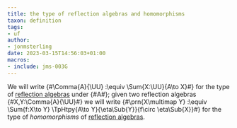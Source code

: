 ```yaml
---
title: the type of reflection algebras and homomorphisms
taxon: definition
tags:
- uf
author:
- jonmsterling
date: 2023-03-15T14:56:03+01:00
macros:
- include: jms-003G
---
```


We will write {#\Comma{A}{\UU} :\equiv \Sum{X:\UU}{A\to X}#} for the type of [reflection algebras](jms-003O) under {#A#}; given two reflection algebras {#X,Y:\Comma{A}{\UU}#} we will write {#\prn{X\multimap Y} :\equiv \Sum{f:X\to Y} \TpHtpy{A\to Y}{\eta\Sub{Y}}{f\circ \eta\Sub{X}}#} for the type of *homomorphisms* of [reflection algebras](jms-003O).
